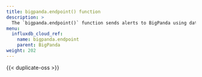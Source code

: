```yaml
---
title: bigpanda.endpoint() function
description: >
  The `bigpanda.endpoint()` function sends alerts to BigPanda using data from input rows.
menu:
  influxdb_cloud_ref:
    name: bigpanda.endpoint
    parent: BigPanda
weight: 202
---
```


{{< duplicate-oss >}}
